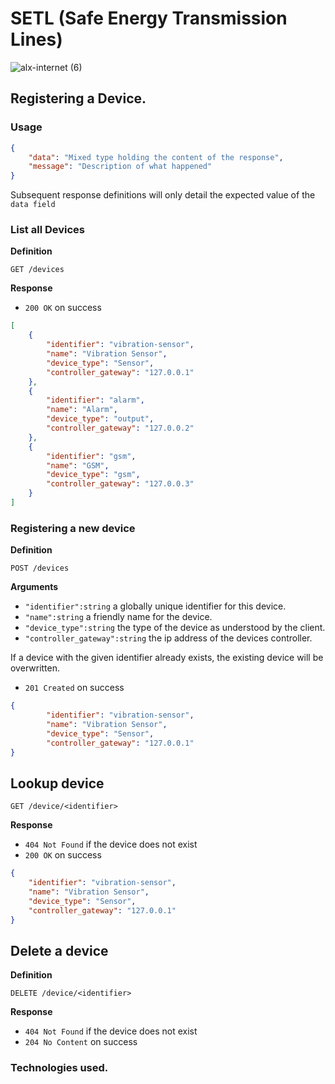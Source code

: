 # SETL (Safe Energy Transmission Lines)

![alx-internet (6)](https://user-images.githubusercontent.com/35099243/156940304-4d500c0c-64be-4af1-a7f9-ea0fcdccbcf7.png)

## Registering a Device.

### Usage

```json
{
    "data": "Mixed type holding the content of the response",
    "message": "Description of what happened"
}
```

Subsequent response definitions will only detail the expected value of the `data field`

### List all Devices

**Definition**

`GET /devices`

**Response**

- `200 OK` on success

```json
[
    {
        "identifier": "vibration-sensor",
        "name": "Vibration Sensor",
        "device_type": "Sensor",
        "controller_gateway": "127.0.0.1"
    },
    {
        "identifier": "alarm",
        "name": "Alarm",
        "device_type": "output",
        "controller_gateway": "127.0.0.2"
    },
    {
        "identifier": "gsm",
        "name": "GSM",
        "device_type": "gsm",
        "controller_gateway": "127.0.0.3"
    }
]
```

### Registering a new device

**Definition**

`POST /devices`

**Arguments**

- `"identifier":string` a globally unique identifier for this device.
- `"name":string` a friendly name for the device.
- `"device_type":string` the type of the device as understood by the client.
- `"controller_gateway":string` the ip address of the devices controller.

If a device with the given identifier already exists, the existing device will be overwritten.

- `201 Created` on success

```json
{
        "identifier": "vibration-sensor",
        "name": "Vibration Sensor",
        "device_type": "Sensor",
        "controller_gateway": "127.0.0.1"
}
```

## Lookup device

`GET /device/<identifier>`

**Response**

- `404 Not Found` if the device does not exist
- `200 OK` on success

```json
{
    "identifier": "vibration-sensor",
    "name": "Vibration Sensor",
    "device_type": "Sensor",
    "controller_gateway": "127.0.0.1"
}
```

## Delete a device

**Definition**

`DELETE /device/<identifier>`

**Response**

- `404 Not Found` if the device does not exist
- `204 No Content` on success

### Technologies used.


